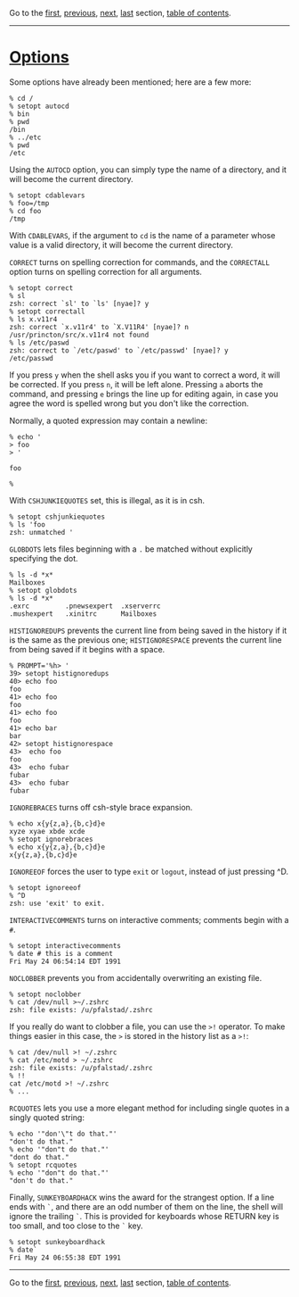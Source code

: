 Go to the [first](intro_1.html), [previous](intro_15.html), [next](intro_17.html), [last](intro_21.html) section, [table of contents](intro_toc.html).

* * *

# [Options](intro_toc.html\#SEC16)

Some options have already been mentioned; here are a few more:

```
% cd /
% setopt autocd
% bin
% pwd
/bin
% ../etc
% pwd
/etc

```

Using the `AUTOCD` option, you can simply type the name of a
directory, and it will become the current directory.

```
% setopt cdablevars
% foo=/tmp
% cd foo
/tmp

```

With `CDABLEVARS`, if the argument to `cd` is the name of a
parameter whose value is a valid directory, it will become the current
directory.

`CORRECT` turns on spelling correction for commands, and the
`CORRECTALL` option turns on spelling correction for all arguments.

```
% setopt correct
% sl
zsh: correct `sl' to `ls' [nyae]? y
% setopt correctall
% ls x.v11r4
zsh: correct `x.v11r4' to `X.V11R4' [nyae]? n
/usr/princton/src/x.v11r4 not found
% ls /etc/paswd
zsh: correct to `/etc/paswd' to `/etc/passwd' [nyae]? y
/etc/passwd

```

If you press `y` when the shell asks you if you want to correct a
word, it will be corrected. If you press `n`, it will be left
alone. Pressing `a` aborts the command, and pressing `e` brings
the line up for editing again, in case you agree the word is spelled
wrong but you don't like the correction.

Normally, a quoted expression may contain a newline:

```
% echo '
> foo
> '

foo

%

```

With `CSHJUNKIEQUOTES` set, this is illegal, as it is in csh.

```
% setopt cshjunkiequotes
% ls 'foo
zsh: unmatched '

```

`GLOBDOTS` lets files beginning with a `.` be matched without
explicitly specifying the dot.

```
% ls -d *x*
Mailboxes
% setopt globdots
% ls -d *x*
.exrc         .pnewsexpert  .xserverrc
.mushexpert   .xinitrc      Mailboxes

```

`HISTIGNOREDUPS` prevents the current line from being saved in the
history if it is the same as the previous one; `HISTIGNORESPACE`
prevents the current line from being saved if it begins with a space.

```
% PROMPT='%h> '
39> setopt histignoredups
40> echo foo
foo
41> echo foo
foo
41> echo foo
foo
41> echo bar
bar
42> setopt histignorespace
43>  echo foo
foo
43>  echo fubar
fubar
43>  echo fubar
fubar

```

`IGNOREBRACES` turns off csh-style brace expansion.

```
% echo x{y{z,a},{b,c}d}e
xyze xyae xbde xcde
% setopt ignorebraces
% echo x{y{z,a},{b,c}d}e
x{y{z,a},{b,c}d}e

```

`IGNOREEOF` forces the user to type `exit` or `logout`,
instead of just pressing ^D.

```
% setopt ignoreeof
% ^D
zsh: use 'exit' to exit.

```

`INTERACTIVECOMMENTS` turns on interactive comments; comments begin
with a `#`.

```
% setopt interactivecomments
% date # this is a comment
Fri May 24 06:54:14 EDT 1991

```

`NOCLOBBER` prevents you from accidentally overwriting an existing
file.

```
% setopt noclobber
% cat /dev/null >~/.zshrc
zsh: file exists: /u/pfalstad/.zshrc

```

If you really do want to clobber a file, you can use the `>!`
operator. To make things easier in this case, the `>` is stored in
the history list as a `>!`:

```
% cat /dev/null >! ~/.zshrc
% cat /etc/motd > ~/.zshrc
zsh: file exists: /u/pfalstad/.zshrc
% !!
cat /etc/motd >! ~/.zshrc
% ...

```

`RCQUOTES` lets you use a more elegant method for including single
quotes in a singly quoted string:

```
% echo '"don'\"t do that."'
"don't do that."
% echo '"don"t do that."'
"dont do that."
% setopt rcquotes
% echo '"don"t do that."'
"don't do that."

```

Finally, `SUNKEYBOARDHACK` wins the award for the strangest option.
If a line ends with `` ` ``, and there are an odd number of them on the
line, the shell will ignore the trailing `` ` ``. This is provided for
keyboards whose RETURN key is too small, and too close to the `` ` ``
key.

```
% setopt sunkeyboardhack
% date`
Fri May 24 06:55:38 EDT 1991

```

* * *

Go to the [first](intro_1.html), [previous](intro_15.html), [next](intro_17.html), [last](intro_21.html) section, [table of contents](intro_toc.html).

